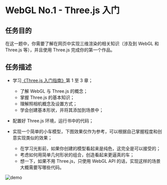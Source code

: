 # WebGL No.1 - Three.js 入门

## 任务目的

在这一题中，你需要了解在网页中实现三维渲染的相关知识（涉及到 WebGL 和 Three.js 等），并且使用 Three.js 完成你的第一个作品。

## 任务描述

* 学习[《Three.js 入门指南》](http://www.ituring.com.cn/article/47975)第 1 至 3 章；
    * 了解 WebGL 与 Three.js 的概念；
    * 掌握 Three.js 的基本知识；
    * 理解照相机概念及设置方式；
    * 学会创建基本形状，并将其添加到场景中；

* 配置好 Three.js 环境，运行书中的代码；

* 实现一个简单的小车模型，下图效果仅作为参考，可以根据自己掌握程度和创意实现类似的效果；
    * 在学习光影前，如果你创建的模型看起来是纯色，这完全是可以接受的；
    * 考虑如何用简单几何形状的组合，创造看起来更逼真的车；
    * 想一下，如果不用 Three.js，只使用 WebGL API 的话，实现这样的场景大概需要写哪些代码。

![demo](http://gallery.echartsjs.com/asset/get/s/data-1487148645422-Sk6DIqbKg.png)